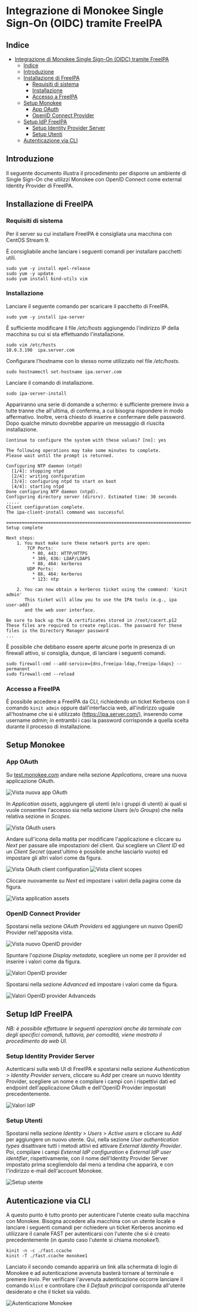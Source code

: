 # Integrazione di Monokee Single Sign-On (OIDC) tramite FreeIPA

## Indice
- [Integrazione di Monokee Single Sign-On (OIDC) tramite FreeIPA](#integrazione-di-monokee-single-sign-on-oidc-tramite-freeipa)
    - [Indice](#indice)
  - [Introduzione](#introduzione)
  - [Installazione di FreeIPA](#installazione-di-freeipa)
    - [Requisiti di sistema](#requisiti-di-sistema)
    - [Installazione](#installazione)
    - [Accesso a FreeIPA](#accesso-a-freeipa)
  - [Setup Monokee](#setup-monokee)
    - [App OAuth](#app-oauth)
    - [OpenID Connect Provider](#openid-connect-provider)
  - [Setup IdP FreeIPA](#setup-idp-freeipa)
    - [Setup Identity Provider Server](#setup-identity-provider-server)
    - [Setup Utenti](#setup-utenti)
  - [Autenticazione via CLI](#autenticazione-via-cli)
## Introduzione
Il seguente documento illustra il procedimento per disporre un ambiente di Single Sign-On che utilizzi Monokee con OpenID Connect come external Identity Provider di FreeIPA.

## Installazione di FreeIPA

### Requisiti di sistema
Per il server su cui installare FreeIPA è consigliata una macchina con CentOS Stream 9.

È consigliabile anche lanciare i seguenti comandi per installare pacchetti utili.

```
sudo yum -y install epel-release
sudo yum -y update
sudo yum install bind-utils vim
```

### Installazione

Lanciare il seguente comando per scaricare il pacchetto di FreeIPA.

```
sudo yum -y install ipa-server
```

È sufficiente modificare il file */etc/hosts* aggiungendo l'indirizzo IP della macchina su cui si sta effettuando l'installazione.

```
sudo vim /etc/hosts
10.0.3.190  ipa.server.com
```

Configurare l'hostname con lo stesso nome utilizzato nel file */etc/hosts*.

```
sudo hostnamectl set-hostname ipa.server.com
```

Lanciare il comando di installazione.

```
sudo ipa-server-install
```

Appariranno una serie di domande a schermo: è sufficiente premere *Invio* a tutte tranne che all'ultima, di conferma, a cui bisogna rispondere in modo affermativo. Inoltre, verrà chiesto di inserire e confermare delle password. Dopo qualche minuto dovrebbe apparire un messaggio di riuscita installazione.

```
Continue to configure the system with these values? [no]: yes

The following operations may take some minutes to complete.
Please wait until the prompt is returned.

Configuring NTP daemon (ntpd)
  [1/4]: stopping ntpd
  [2/4]: writing configuration
  [3/4]: configuring ntpd to start on boot
  [4/4]: starting ntpd
Done configuring NTP daemon (ntpd).
Configuring directory server (dirsrv). Estimated time: 30 seconds
.....
Client configuration complete.
The ipa-client-install command was successful

==============================================================================
Setup complete

Next steps:
	1. You must make sure these network ports are open:
		TCP Ports:
		  * 80, 443: HTTP/HTTPS
		  * 389, 636: LDAP/LDAPS
		  * 88, 464: kerberos
		UDP Ports:
		  * 88, 464: kerberos
		  * 123: ntp

	2. You can now obtain a kerberos ticket using the command: 'kinit admin'
	   This ticket will allow you to use the IPA tools (e.g., ipa user-add)
	   and the web user interface.

Be sure to back up the CA certificates stored in /root/cacert.p12
These files are required to create replicas. The password for these
files is the Directory Manager password
...
```

È possibile che debbano essere aperte alcune porte in presenza di un firewall attivo, si consiglia, dunque, di lanciare i seguenti comandi.

```
sudo firewall-cmd --add-service={dns,freeipa-ldap,freeipa-ldaps} --permanent
sudo firewall-cmd --reload
```

### Accesso a FreeIPA

È possibile accedere a FreeIPA da CLI, richiedendo un ticket Kerberos con il comando ```kinit admin``` oppure dall'interfaccia web, all'indirizzo uguale all'hostname che si è utilizzato (https://ipa.server.com/), inserendo come username *admin*; in entrambi i casi la password corrisponde a quella scelta durante il processo di installazione.  

## Setup Monokee

### App OAuth

Su [test.monokee.com](test.monokee.com) andare nella sezione *Applications*, creare una nuova applicazione OAuth. 

![Vista nuova app OAuth](./res/monokee-oauth-app.png)

In *Application assets*, aggiungere gli utenti (e/o i gruppi di utenti) ai quali si vuole consentire l'accesso sia nella sezione *Users* (e/o *Groups*) che nella relativa sezione in *Scopes*. 

![Vista OAuth users](./res/monokee-oauth-users.png)

Andare sull'icona della matita per modificare l'applicazione e cliccare su *Next* per passare alle impostazioni del client. Qui scegliere un *Client ID* ed un *Client Secret* (quest'ultimo è possibile anche lasciarlo vuoto) ed impostare gli altri valori come da figura. 

![Vista OAuth client configuration](./res/monokee-oauth-client.png)
![Vista client scopes](./res/monokee-oauth-client-scopes.png)

Cliccare nuovamente su *Next* ed impostare i valori della pagina come da figura.

![Vista application assets](./res/monokee-oauth-mapping.png)

### OpenID Connect Provider

Spostarsi nella sezione *OAuth Providers* ed aggiungere un nuovo OpenID Provider nell'apposita vista.

![Vista nuovo OpenID provider](./res/monokee-oidc.png)

Spuntare l'opzione *Display metadata*, scegliere un nome per il provider ed inserire i valori come da figura.

![Valori OpenID provider](./res/monokee-oidc-provider.png)

Spostarsi nella sezione *Advanced* ed impostare i valori come da figura.

![Valori OpenID provider Advanceds](./res/monokee-oidc-advanced.png)


## Setup IdP FreeIPA

*NB: è possibile effettuare le seguenti operazioni anche da terminale con degli specifici comandi, tuttavia, per comodità, viene mostrato il procedimento da web UI.*
### Setup Identity Provider Server


Autenticarsi sulla web UI di FreeIPA e spostarsi nella sezione *Authentication* > *Identity Provider servers*, cliccare su *Add* per creare un nuovo Identity Provider, scegliere un nome e compilare i campi con i rispettivi dati ed endpoint dell'applicazione OAuth e dell'OpenID Provider impostati precedentemente. 

![Valori IdP](./res/ipa-idp.png)

### Setup Utenti

Spostarsi nella sezione *Identity* > *Users* > *Active users* e cliccare su *Add* per aggiungere un nuovo utente. Qui, nella sezione *User authentication types* disattivare tutti i metodi attivi ed attivare *External Identity Provider*. Poi, compilare i campi *External IdP configuration* e *External IdP user identifier*, rispettivamente, con il nome dell'Identity Provider Server impostato prima scegliendolo dal menù a tendina che apparirà, e con l'indirizzo e-mail dell'account Monokee.

![Setup utente](./res/ipa-user.png)
## Autenticazione via CLI

A questo punto è tutto pronto per autenticare l'utente creato sulla macchina con Monokee. Bisogna accedere alla macchina con un utente locale e lanciare i seguenti comandi per richiedere un ticket Kerberos anonimo ed utilizzare il canale FAST per autenticarsi con l'utente che si è creato precedentemente (in questo caso l'utente si chiama *monokee1*).

```
kinit -n -c ./fast.ccache
kinit -T ./fast.ccache monokee1
```

Lanciato il secondo comando apparirà un link alla schermata di login di Monokee e ad autenticazione avvenuta basterà tornare al terminale e premere *Invio*. Per verificare l'avvenuta autenticazione occorre lanciare il comando ```klist``` e controllare che il *Default principal* corrisponda all'utente desiderato e che il ticket sia valido.

![Autenticazione Monokee](./res/ipa-cli.png)




